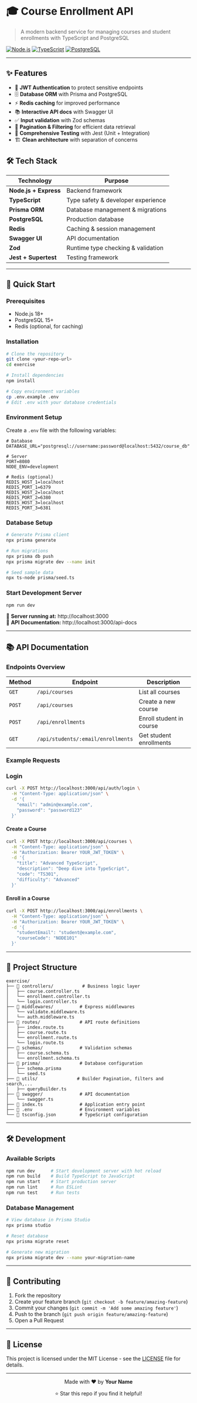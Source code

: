 # 🎓 Course Enrollment API

> A modern backend service for managing courses and student enrollments with TypeScript and PostgreSQL

[![Node.js](https://img.shields.io/badge/Node.js-18+-green.svg)](https://nodejs.org/)
[![TypeScript](https://img.shields.io/badge/TypeScript-5.0+-blue.svg)](https://www.typescriptlang.org/)
[![PostgreSQL](https://img.shields.io/badge/PostgreSQL-15+-blue.svg)](https://www.postgresql.org/)

---

## ✨ Features

- 🔐 **JWT Authentication** to protect sensitive endpoints
- 🗄️ **Database ORM** with Prisma and PostgreSQL
- ⚡ **Redis caching** for improved performance
- 📚 **Interactive API docs** with Swagger UI
- ✅ **Input validation** with Zod schemas
- 📄 **Pagination & Filtering** for efficient data retrieval
- 🧪 **Comprehensive Testing** with Jest (Unit + Integration)
- 🏗️ **Clean architecture** with separation of concerns

## 🛠️ Tech Stack

| Technology            | Purpose                            |
| --------------------- | ---------------------------------- |
| **Node.js + Express** | Backend framework                  |
| **TypeScript**        | Type safety & developer experience |
| **Prisma ORM**        | Database management & migrations   |
| **PostgreSQL**        | Production database                |
| **Redis**             | Caching & session management       |
| **Swagger UI**        | API documentation                  |
| **Zod**               | Runtime type checking & validation |
| **Jest + Supertest**  | Testing framework                  |

---

## 🚀 Quick Start

### Prerequisites

- Node.js 18+
- PostgreSQL 15+
- Redis (optional, for caching)

### Installation

```bash
# Clone the repository
git clone <your-repo-url>
cd exercise

# Install dependencies
npm install

# Copy environment variables
cp .env.example .env
# Edit .env with your database credentials
```

### Environment Setup

Create a `.env` file with the following variables:

```env
# Database
DATABASE_URL="postgresql://username:password@localhost:5432/course_db"

# Server
PORT=8080
NODE_ENV=development

# Redis (optional)
REDIS_HOST_1=localhost
REDIS_PORT_1=6379
REDIS_HOST_2=localhost
REDIS_PORT_2=6380
REDIS_HOST_3=localhost
REDIS_PORT_3=6381
```

### Database Setup

```bash
# Generate Prisma client
npx prisma generate

# Run migrations
npx prisma db push
npx prisma migrate dev --name init

# Seed sample data
npx ts-node prisma/seed.ts
```

### Start Development Server

```bash
npm run dev
```

🎉 **Server running at:** http://localhost:3000  
📖 **API Documentation:** http://localhost:3000/api-docs

---

## 📚 API Documentation

### Endpoints Overview

| Method | Endpoint                           | Description              |
| ------ | ---------------------------------- | ------------------------ |
| `GET`  | `/api/courses`                     | List all courses         |
| `POST` | `/api/courses`                     | Create a new course      |
| `POST` | `/api/enrollments`                 | Enroll student in course |
| `GET`  | `/api/students/:email/enrollments` | Get student enrollments  |

### Example Requests

### Login

```bash
curl -X POST http://localhost:3000/api/auth/login \
  -H "Content-Type: application/json" \
  -d '{
    "email": "admin@example.com",
    "password": "password123"
  }'
```

#### Create a Course

```bash
curl -X POST http://localhost:3000/api/courses \
  -H "Content-Type: application/json" \
  -H "Authorization: Bearer YOUR_JWT_TOKEN" \
  -d '{
    "title": "Advanced TypeScript",
    "description": "Deep dive into TypeScript",
    "code": "TS301",
    "difficulty": "Advanced"
  }'
```

#### Enroll in a Course

```bash
curl -X POST http://localhost:3000/api/enrollments \
  -H "Content-Type: application/json" \
  -H "Authorization: Bearer YOUR_JWT_TOKEN" \
  -d '{
    "studentEmail": "student@example.com",
    "courseCode": "NODE101"
  }'
```

---

## 📁 Project Structure

```
exercise/
├── 📂 controllers/           # Business logic layer
│   ├── course.controller.ts
│   └── enrollment.controller.ts
│   └── login.controller.ts
├── 📂 middlewares/          # Express middlewares
│   └── validate.middleware.ts
│   └── auth.middleware.ts
├── 📂 routes/               # API route definitions
│   ├── index.route.ts
│   ├── course.route.ts
│   └── enrollment.route.ts
│   └── login.route.ts
├── 📂 schemas/              # Validation schemas
│   ├── course.schema.ts
│   └── enrollment.schema.ts
├── 📂 prisma/               # Database configuration
│   ├── schema.prisma
│   └── seed.ts
├── 📂 utils/               # Builder Pagination, filters and search,...
│   ├── queryBuilder.ts
├── 📂 swagger/              # API documentation
│   └── swagger.ts
├── 📄 index.ts              # Application entry point
├── 📄 .env                  # Environment variables
└── 📄 tsconfig.json         # TypeScript configuration
```

---

## 🛠️ Development

### Available Scripts

```bash
npm run dev      # Start development server with hot reload
npm run build    # Build TypeScript to JavaScript
npm run start    # Start production server
npm run lint     # Run ESLint
npm run test     # Run tests
```

### Database Management

```bash
# View database in Prisma Studio
npx prisma studio

# Reset database
npx prisma migrate reset

# Generate new migration
npx prisma migrate dev --name your-migration-name
```

---

## 🤝 Contributing

1. Fork the repository
2. Create your feature branch (`git checkout -b feature/amazing-feature`)
3. Commit your changes (`git commit -m 'Add some amazing feature'`)
4. Push to the branch (`git push origin feature/amazing-feature`)
5. Open a Pull Request

---

## 📝 License

This project is licensed under the MIT License - see the [LICENSE](LICENSE) file for details.

---

<div align="center">
  <p>Made with ❤️ by <strong>Your Name</strong></p>
  <p>⭐ Star this repo if you find it helpful!</p>
</div>
